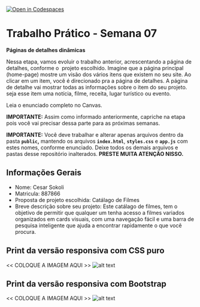 [![Open in Codespaces](https://classroom.github.com/assets/launch-codespace-2972f46106e565e64193e422d61a12cf1da4916b45550586e14ef0a7c637dd04.svg)](https://classroom.github.com/open-in-codespaces?assignment_repo_id=19006020)
# Trabalho Prático - Semana 07

**Páginas de detalhes dinâmicas**

Nessa etapa, vamos evoluir o trabalho anterior, acrescentando a página de detalhes, conforme o  projeto escolhido. Imagine que a página principal (home-page) mostre um visão dos vários itens que existem no seu site. Ao clicar em um item, você é direcionado pra a página de detalhes. A página de detalhe vai mostrar todas as informações sobre o item do seu projeto. seja esse item uma notícia, filme, receita, lugar turístico ou evento.

Leia o enunciado completo no Canvas. 

**IMPORTANTE:** Assim como informado anteriormente, capriche na etapa pois você vai precisar dessa parte para as próximas semanas. 

**IMPORTANTE:** Você deve trabalhar e alterar apenas arquivos dentro da pasta **`public`,** mantendo os arquivos **`index.html`**, **`styles.css`** e **`app.js`** com estes nomes, conforme enunciado. Deixe todos os demais arquivos e pastas desse repositório inalterados. **PRESTE MUITA ATENÇÃO NISSO.**

## Informações Gerais

- Nome: Cesar Sokoli
- Matricula: 887866
- Proposta de projeto escolhida: Catálago de Filmes
- Breve descrição sobre seu projeto: Este catálago de filmes, tem o objetivo de permitir que qualquer um tenha acesso a filmes variados organizados em cards visuais, com uma navegação fácil e uma barra de pesquisa inteligente que ajuda a encontrar rapidamente o que você procura.

## Print da versão responsiva com CSS puro

<<  COLOQUE A IMAGEM AQUI >>
![alt text](homepage.jpg.png)

## Print da versão responsiva com Bootstrap

<<  COLOQUE A IMAGEM AQUI >>
![alt text](detalhes-page.png)